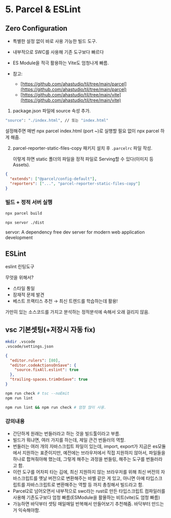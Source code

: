 # 5. Parcel & ESLint

## Zero Configuration

- 특별한 설정 없이 바로 사용 가능한 빌드 도구.
- 내부적으로 SWC를 사용해 기존 도구보다 빠르다
- ES Module을 적극 활용하는 Vite도 엄청나게 빠름.

- 참고:
  - [https://github.com/ahastudio/til/tree/main/parcel](https://github.com/ahastudio/til/tree/main/parcel)
  - [https://github.com/ahastudio/til/tree/main/vite](https://github.com/ahastudio/til/tree/main/vite)

1. package.json 파일에 source 속성 추가.

```bash
"source": "./index.html", // 또는 "index.html"
```

설정해주면 매번 npx parcel index.html (port ~)로 실행할 필요 없이 npx parcel 하게 해줌.

2. parcel-reporter-static-files-copy 패키지 설치 후 `.parcelrc` 파일 작성.

   이렇게 하면 static 폴더의 파일을 정적 파일로 Serving할 수 있다(이미지 등 Assets).

```json
{
  "extends": ["@parcel/config-default"],
  "reporters": ["...", "parcel-reporter-static-files-copy"]
}
```

### 빌드 + 정적 서버 실행

```bash
npx parcel build

npx servor ./dist
```

servor: A dependency free dev server for modern web application development

## ESLint

eslint 린팅도구

무엇을 위해서?

- 스타일 통일
- 잠재적 문제 발견
- 베스트 프랙티스 추천 → 최신 트렌드를 학습하는데 활용!

가만히 있는 소스코드를 가지고 분석하는 정적분석에 속해서 오래 걸리지 않음.

## vsc 기본셋팅(+저장시 자동 fix)

```bash
mkdir .vscode
.vscode/settings.json
```

```json
{
  "editor.rulers": [80],
  "editor.codeActionsOnSave": {
    "source.fixAll.eslint": true
  },
  "trailing-spaces.trimOnSave": true
}
```

```bash
npm run check # tsc --noEmit
npm run lint

npm run lint && npm run check # 엄청 많이 사용.
```

### 강의내용

- 간단하게 원래는 번들러라고 하는 것을 빌드툴이라고 부름.
- 빌드가 뭐냐면, 여러 가지를 하는데, 제일 큰건 번들러의 역할.
- 번들러는 여러 개의 자바스크립트 파일이 있는데, import, export가 지금은 es모듈에서 지원하는 표준이지만, 예전에는 브라우저에서 직접 지원하지 않아서, 파일들을 하나로 합쳐줘야해 했는데, 그렇게 해주는 과정을 번들링, 해주는 도구를 번들러라고 함.
- 이런 도구를 어차피 타는 김에, 최신 지원하지 않는 브라우저를 위해 최신 버전의 자바스크립트를 옛날 버전으로 변환해주는 바벨 같은 게 있고, 아니면 아예 타입스크립트를 자바스크립트로 변환해주는 역할 등 까지 총칭해서 빌드라고 함.
- Parcel2로 넘어오면서 내부적으로 swc라는 rust로 만든 타입스크립트 컴파일러를 사용해 기존도구보다 엄청 빠름(ESModule을 활욜하는 비트(vite)도 엄청 빠름)
- 가능하면 바닥부터 셋팅 매일매일 반복해서 만들어보기 추천해줌. 바닥부터 만드는거 익숙해야함.

